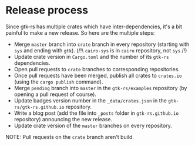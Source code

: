 # Release process

Since gtk-rs has multiple crates which have inter-dependencies, it's a bit painful to make a new release. So here are the multiple steps:

 * Merge `master` branch into `crate` branch in every repository (starting with `sys` and ending with `gtk`). (/!\ `cairo-sys` is in `cairo` repository, not `sys` /!\)
 * Update crate version in `Cargo.toml` and the number of its `gtk-rs` dependencies.
 * Open pull requests to `crate` branches to corresponding repositories.
 * Once pull requests have been merged, publish all crates to `crates.io` (using the `cargo publish` command).
 * Merge `pending` branch into `master` in the `gtk-rs/examples` repository (by opening a pull request of course).
 * Update badges version number in the `_data/crates.json` in the `gtk-rs/gtk-rs.github.io` repository.
 * Write a blog post (add the file into `_posts` folder in `gtk-rs.github.io` repository) announcing the new release.
 * Update crate version of the `master` branches on every repository.

NOTE: Pull requests on the `crate` branch aren't build.
